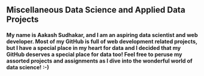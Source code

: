 ## Miscellaneous Data Science and Applied Data Projects

#### My name is Aakash Sudhakar, and I am an aspiring data scientist and web developer. Most of my GitHub is full of web development related projects, but I have a special place in my heart for data and I decided that my GitHub deserves a special place for data too! Feel free to peruse my assorted projects and assignments as I dive into the wonderful world of data science! :-)